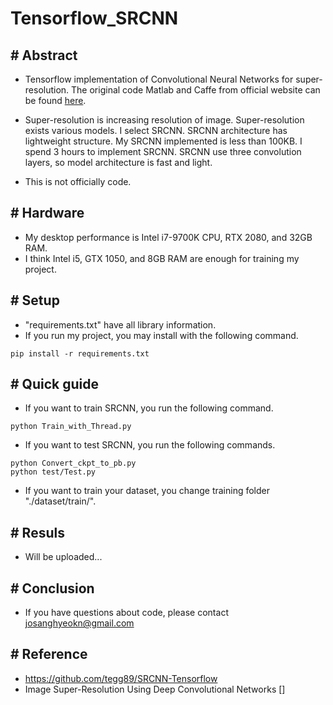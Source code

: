 # Tensorflow_SRCNN

## # Abstract
- Tensorflow implementation of Convolutional Neural Networks for super-resolution. The original code Matlab and Caffe from official website can be found [here](http://mmlab.ie.cuhk.edu.hk/projects/SRCNN.html).

- Super-resolution is increasing resolution of image. Super-resolution exists various models. I select SRCNN. SRCNN architecture has lightweight structure. My SRCNN implemented is less than 100KB. I spend 3 hours to implement SRCNN. SRCNN use three convolution layers, so model architecture is fast and light.

- This is not officially code.

## # Hardware
- My desktop performance is Intel i7-9700K CPU, RTX 2080, and 32GB RAM.
- I think Intel i5, GTX 1050, and 8GB RAM are enough for training my project.

## # Setup
- "requirements.txt" have all library information.
- If you run my project, you may install with the following command.

```
pip install -r requirements.txt
```

## # Quick guide
- If you want to train SRCNN, you run the following command.

```
python Train_with_Thread.py
```

- If you want to test SRCNN, you run the following commands.

```
python Convert_ckpt_to_pb.py
python test/Test.py
```

- If you want to train your dataset, you change training folder "./dataset/train/".

## # Resuls
- Will be uploaded...

## # Conclusion
- If you have questions about code, please contact josanghyeokn@gmail.com

## # Reference
- https://github.com/tegg89/SRCNN-Tensorflow
- Image Super-Resolution Using Deep Convolutional Networks []